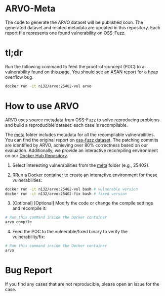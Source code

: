 # ARVO-Meta

The code to generate the ARVO dataset will be published soon. The generated dataset and related metadata are updated in this repository. Each report file represents one found vulnerability on OSS-Fuzz.

# tl;dr

Run the following command to feed the proof-of-concept (POC) to a vulnerability found on [this page][3]. You should see an ASAN report for a heap overflow bug.


```bash
docker run -it n132/arvo:25402-vul arvo
```

# How to use ARVO


ARVO uses source metadata from OSS-Fuzz to solve reproducing problems and build a reproducible dataset: each case is recompilable.


The [meta][0] folder includes metadata for all the recompilable vulnerabilities. You can find the original report on [oss-fuzz dataset][1]. The patching commits are identified by ARVO, achieving over 80% correctness based on our evaluation. Additionally, we provide an interactive recompiling environment on our [Docker Hub Repository][2].

1. Select interesting vulnerabilities from the [meta][0] folder (e.g., 25402).

2. RRun a Docker container to create an interactive environment for these vulnerabilities:

```bash
docker run -it n132/arvo:25402-vul bash # vulnerable version
docker run -it n132/arvo:25402-fix bash # fixed version
```
3. [Optional] [Optional] Modify the code or change the compile settings and recompile it:

```bash
# Run this command inside the Docker container
arvo compile
```
4. Feed the POC to the vulnerable/fixed binary to verify the vulnerability/fix:
```bash
# Run this command inside the Docker container
arvo
```

# Bug Report

If you find any cases that are not reproducible, please open an issue for the case.


[0]: ./meta
[1]: https://bugs.chromium.org/p/oss-fuzz/issues/list
[2]: https://hub.docker.com/repository/docker/n132/arvo/general
[3]: https://bugs.chromium.org/p/oss-fuzz/issues/detail?id=25402&q=25402&can=2
[4]: https://x.com/moyix/status/1788943761352888777